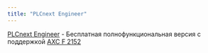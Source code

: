 ```yaml
---
title: "PLCnext Engineer"
---
```


[PLCnext Engineer](https://www.phoenixcontact.com/online/portal/ru/?uri=pxc-oc-itemdetail:pid=1046008&library=ruru&tab=5) - Бесплатная полнофункциональная версия с поддержкой [AXC F 2152](https://www.phoenixcontact.com/online/portal/ru/?uri=pxc-oc-itemdetail:pid=2404267&library=ruru&tab=5)

